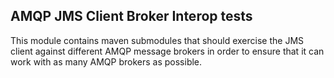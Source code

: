 AMQP JMS Client Broker Interop tests
----------------------------------------------
This module contains maven submodules that should exercise the JMS client against different AMQP message brokers in order to ensure that it can work with as many AMQP brokers as possible.

